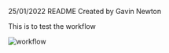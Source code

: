25/01/2022 README Created by Gavin Newton

This is to test the workflow

![workflow](https://github.com/<UserName>/<RepositoryName>/actions/workflows/main.yml/badge.svg)